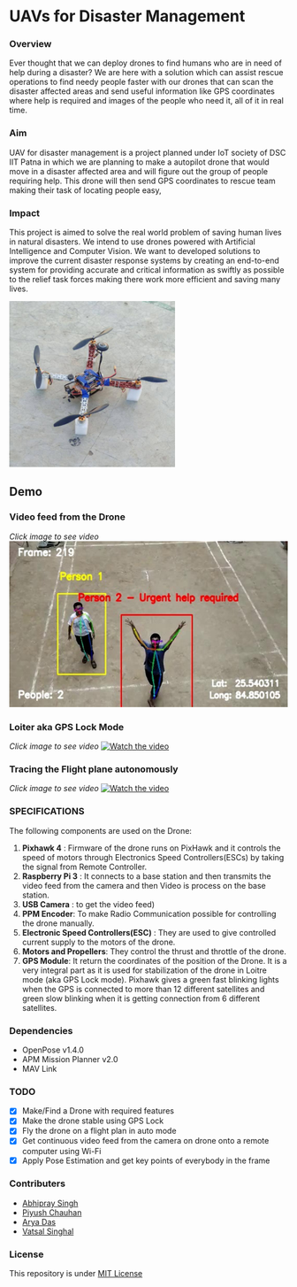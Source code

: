 # UAVs for Disaster Management

### Overview
Ever thought that we can deploy drones to find humans who are in need of help during a disaster? We are here with a solution which can assist rescue operations to find needy people faster with our drones that can scan the disaster affected areas and send useful information like GPS coordinates where help is required and images of the people who need it, all of it in real time.   

### Aim
UAV for disaster management is a project planned under IoT society of DSC IIT Patna in which we are planning to make a autopilot drone that would move in a disaster affected area and will figure out the group of people requiring help. This drone will then send GPS coordinates to rescue team making their task of locating people easy,

### Impact
This project is aimed to solve the real world problem of saving human lives in natural disasters. We intend to use drones powered with Artificial Intelligence and Computer Vision.
We want to developed solutions to improve the current disaster response systems by creating an end-to-end system for providing accurate and critical information as swiftly as possible to the relief task forces making there work more efficient and saving many lives.

<img src="drone.jpg" height="300px"/>

## Demo 

### Video feed from the Drone
*Click image to see video*
<a href="https://youtu.be/8RL791OQS6Y"><img src="droneFeed.jpeg" height="300px"/></a>

### Loiter aka GPS Lock Mode
*Click image to see video*
[![Watch the video](https://img.youtube.com/vi/YufSoh0rm08/maxresdefault.jpg)](https://youtu.be/YufSoh0rm08)

### Tracing the Flight plane autonomously
*Click image to see video*
[![Watch the video](https://img.youtube.com/vi/0DJAcaTvqDM/maxresdefault.jpg)](https://youtu.be/0DJAcaTvqDM)

### SPECIFICATIONS
The following components are used on the Drone:
1. **Pixhawk 4** : Firmware of the drone runs on PixHawk and it controls the speed of motors through Electronics Speed Controllers(ESCs) by taking the signal from Remote Controller.
2. **Raspberry Pi 3** : It connects to a base station and then transmits the video feed from the camera and then Video is process on the base station. 
3. **USB Camera** : to get the video feed)
4. **PPM Encoder**: To make Radio Communication possible for controlling the drone manually.
5. **Electronic Speed Controllers(ESC)** : They are used to give controlled current supply to the motors of the drone.
6. **Motors and Propellers**: They control the thrust and throttle of the drone. 
7. **GPS Module**: It return the coordinates of the position of the Drone. It is a very integral part as it is used for stabilization of the drone in Loitre mode (aka GPS Lock mode). Pixhawk gives a green fast blinking lights when the GPS is connected to more than 12 different satellites and green slow blinking when it is getting connection from 6 different satellites.


### Dependencies
- OpenPose v1.4.0
- APM Mission Planner v2.0
- MAV Link

### TODO
- [x] Make/Find a Drone with required features
- [x] Make the drone stable using GPS Lock
- [x] Fly the drone on a flight plan in auto mode
- [x] Get continuous video feed from the camera on drone onto a remote computer using Wi-Fi
- [x] Apply Pose Estimation and get key points of everybody in the frame

### Contributers
- [Abhipray Singh](https://github.com/AbhiprayIITP)
- [Piyush Chauhan](https://github.com/piyushchauhan)
- [Arya Das](https://github.com/aryadas98)
- [Vatsal Singhal](https://github.com/VatsalSin/)

### License
This repository is under [MIT License](LICENSE)
